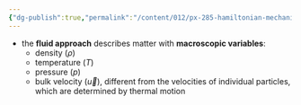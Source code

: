 ```yaml
---
{"dg-publish":true,"permalink":"/content/012/px-285-hamiltonian-mechanics-and-fluid-dynamics/px-285-h2-fluid-approach/","noteIcon":"1","created":"2025-01-09T14:37:58.251+00:00","updated":"2025-01-09T14:41:54.192+00:00"}
---
```


- the **fluid approach** describes matter with **macroscopic variables**: 
	- density $(\rho)$
	- temperature $(T)$
	- pressure $(p)$
	- bulk velocity $(\vec u)$, different from the velocities of individual particles, which are determined by thermal motion
